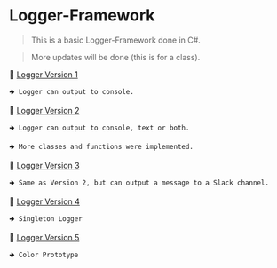 # Logger-Framework

> This is a basic Logger-Framework done in C#.

> More updates will be done (this is for a class).

:link: [Logger Version 1](https://github.com/aya-nashawati/Logger-Framework/tree/master/LF_Version1) 

	🢂 Logger can output to console.

:link: [Logger Version 2](https://github.com/aya-nashawati/Logger-Framework/tree/master/LF_Version2) 

	🢂 Logger can output to console, text or both.
	
	🢂 More classes and functions were implemented.

:link: [Logger Version 3](https://github.com/aya-nashawati/Logger-Framework/tree/master/LF_Version3) 

	🢂 Same as Version 2, but can output a message to a Slack channel.

:link: [Logger Version 4](https://github.com/aya-nashawati/Logger-Framework/tree/master/LF_Version4) 

	🢂 Singleton Logger

:link: [Logger Version 5](https://github.com/aya-nashawati/Logger-Framework/tree/master/LF_Version5) 

	🢂 Color Prototype

